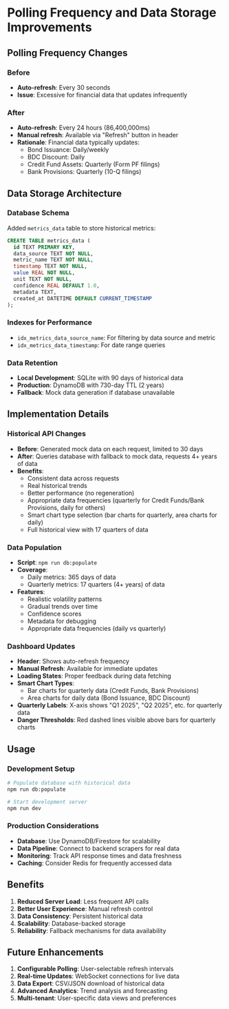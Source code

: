 # Polling Frequency and Data Storage Improvements

## Polling Frequency Changes

### Before
- **Auto-refresh**: Every 30 seconds
- **Issue**: Excessive for financial data that updates infrequently

### After
- **Auto-refresh**: Every 24 hours (86,400,000ms)
- **Manual refresh**: Available via "Refresh" button in header
- **Rationale**: Financial data typically updates:
  - Bond Issuance: Daily/weekly
  - BDC Discount: Daily
  - Credit Fund Assets: Quarterly (Form PF filings)
  - Bank Provisions: Quarterly (10-Q filings)

## Data Storage Architecture

### Database Schema
Added `metrics_data` table to store historical metrics:

```sql
CREATE TABLE metrics_data (
  id TEXT PRIMARY KEY,
  data_source TEXT NOT NULL,
  metric_name TEXT NOT NULL,
  timestamp TEXT NOT NULL,
  value REAL NOT NULL,
  unit TEXT NOT NULL,
  confidence REAL DEFAULT 1.0,
  metadata TEXT,
  created_at DATETIME DEFAULT CURRENT_TIMESTAMP
);
```

### Indexes for Performance
- `idx_metrics_data_source_name`: For filtering by data source and metric
- `idx_metrics_data_timestamp`: For date range queries

### Data Retention
- **Local Development**: SQLite with 90 days of historical data
- **Production**: DynamoDB with 730-day TTL (2 years)
- **Fallback**: Mock data generation if database unavailable

## Implementation Details

### Historical API Changes
- **Before**: Generated mock data on each request, limited to 30 days
- **After**: Queries database with fallback to mock data, requests 4+ years of data
- **Benefits**: 
  - Consistent data across requests
  - Real historical trends
  - Better performance (no regeneration)
  - Appropriate data frequencies (quarterly for Credit Funds/Bank Provisions, daily for others)
  - Smart chart type selection (bar charts for quarterly, area charts for daily)
  - Full historical view with 17 quarters of data

### Data Population
- **Script**: `npm run db:populate`
- **Coverage**: 
  - Daily metrics: 365 days of data
  - Quarterly metrics: 17 quarters (4+ years) of data
- **Features**:
  - Realistic volatility patterns
  - Gradual trends over time
  - Confidence scores
  - Metadata for debugging
  - Appropriate data frequencies (daily vs quarterly)

### Dashboard Updates
- **Header**: Shows auto-refresh frequency
- **Manual Refresh**: Available for immediate updates
- **Loading States**: Proper feedback during data fetching
- **Smart Chart Types**: 
  - Bar charts for quarterly data (Credit Funds, Bank Provisions)
  - Area charts for daily data (Bond Issuance, BDC Discount)
- **Quarterly Labels**: X-axis shows "Q1 2025", "Q2 2025", etc. for quarterly data
- **Danger Thresholds**: Red dashed lines visible above bars for quarterly charts

## Usage

### Development Setup
```bash
# Populate database with historical data
npm run db:populate

# Start development server
npm run dev
```

### Production Considerations
- **Database**: Use DynamoDB/Firestore for scalability
- **Data Pipeline**: Connect to backend scrapers for real data
- **Monitoring**: Track API response times and data freshness
- **Caching**: Consider Redis for frequently accessed data

## Benefits

1. **Reduced Server Load**: Less frequent API calls
2. **Better User Experience**: Manual refresh control
3. **Data Consistency**: Persistent historical data
4. **Scalability**: Database-backed storage
5. **Reliability**: Fallback mechanisms for data availability

## Future Enhancements

1. **Configurable Polling**: User-selectable refresh intervals
2. **Real-time Updates**: WebSocket connections for live data
3. **Data Export**: CSV/JSON download of historical data
4. **Advanced Analytics**: Trend analysis and forecasting
5. **Multi-tenant**: User-specific data views and preferences
